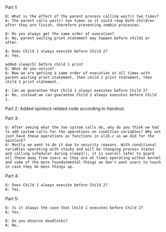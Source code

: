 Part 1:

	Q: What is the effect of the parent process calling wait() two times?
	A: The parent calls wait() two times so it could reap both children after they are finish, therefore preventing zombie processes.

	Q: Do you always get the same order of execution?
	A: No, parent waiting print statement may happen before child1 or after.

	Q: Does Child 1 always execute before Child 2?
	A: Yes.

	added sleep(5) before child 1 print
	Q: What do you notice?
	A: Now we are getting a same order of execution at all times with parent waiting print statement, then child 2 print statement, then child 1 print statement.

	Q: Can we guarantee that Child 1 always executes before Child 2?
	A: No, instead we can guarantee Child 2 always executes before Child 1.

Part 2:
	Added spinlock related code according to handout.

Part 3:
	
	Q: After seeing what the two system calls do, why do you think we had to add system calls for the operations on condition variables? Why not just have these operations as functions in ulib.c as we did for the spinlock?
	A: Mostly we want to do it due to security reasons. With conditional variables operating with stacks and will be changing process states and calling scheduler during sleep1(), it is overall safer to guard all these away from users as they are at times operating within kernel and some of the more foundatmental things we don't want users to touch in case they do mess things up.

Part 4:
	
	Q: Does Child 1 always execute before Child 2?
	A: Yes.

Part 5:
	
	Q: Is it always the case that Child 1 executes before Child 2?
	A: Yes.

	Q: Do you observe deadlocks?
	A: No.